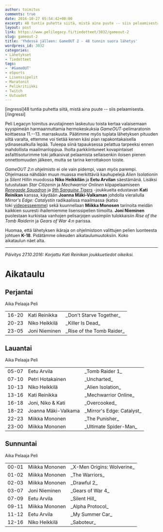 ```yaml
---
author: toimitus
comments: true
date: 2016-10-27 05:54:42+00:00
excerpt: 48 tuntia puhetta siitä, mistä aina puute -- siis pelaamisesta.
layout: post
link: https://www.pelilegacy.fi/tiedotteet/3032/gameout-2
slug: gameout-2
title: 'Yhdessä jälleen: GameOUT 2 - 48 tunnin suora lähetys'
wordpress_id: 3032
categories:
- Lähetykset
- Tiedotteet
tags:
- '#GameOUT'
- eSports
- Lisenssipelit
- Maratonit
- Pelikritiikki
- Twitch
- Uutuudet
---
```






[ingressi]48 tuntia puhetta siitä, mistä aina puute -- siis pelaamisesta.[/ingressi]

Peli Legacyn toimitus avustajineen laskeutuu toista kertaa valaisemaan syyspimeän harmaannuttamia hermokeskuksia _GameOUT_-pelimaratonin koittaessa 11.--13. marraskuuta. Päätimme myös tuplata lähetyksen pituuden siltä varalta, ettemme voi tietää kenen käsi pian rapakontakaisella ydinasesalkulla lepää. Tuleepa siinä tapauksessa pelattua tarpeeksi ennen mahdollista maailmanloppua. Iholta parkkiintuneet kovapintaiset asfalttisoturimme toki jatkaisivat pelaamista sellaisenkin iloisen pienen onnettomuuden jälkeen, mutta se tarina kerrottakoon toiste.

_GameOUT 2:n_ ohjelmisto ei ole vain pidempi, vaan myös parempi. Ohjelmassa nähdään muun muassa merkittäviä kauhupelejä _Alien Isolationin_ ja _Silent Hillin_ muodossa **Niko Heikkilän** ja **Eetu Arvilan** säestämänä. Lisäksi tutustutaan _Star Citizenin_ ja _Mechwarrior Onlinen_ kilpapelaamiseen [_Renegade Squadron_](http://www.renegadegaming.org/) ja [_9th Sanguine Tigers_](http://sanguinetigers.com/) -joukkueita edustavan **Kati Reinikan** kanssa, käydään **Joanna Mäki-Valkaman** johdolla vierailulla _Mirror's Edge: Catalystin_ radikaalissa maailmassa (katso toki [videoesseemme](https://www.pelilegacy.fi/videot/2924/mirrors-edge-perhesuhteet)) sekä kuunnellaan **Miikka Monosen** tarinoita meidän kaikkien suuresti ihailemiemme lisenssipelien tiimoilta. **Joni Nieminen** puolestaan kurkistaa vanhojen pelisarjojen uusimpiin tulokkaisiin _Rise of the Tomb Raiderin_ ja _Gears of War 4:n_ parissa.

Huomaa, että lähetyksen ikäraja on ohjelmistoon valittujen pelien luonteesta johtuen **K-18**. Pidätämme oikeuden aikataulumuutoksiin. Koko aikataulun näet alta.



* * *



_Päivitys 27.10.2016: Korjattu Kati Reinikan joukkuetiedot oikeiksi._



# Aikataulu





## Perjantai



<table >

<tr >
Aika
Pelaaja
Peli
</tr>

<tbody >
<tr >

<td >16-20
</td>

<td >Kati Reinikka
</td>

<td >_Don't Starve Together_
</td>
</tr>
<tr >

<td >20-23
</td>

<td >Niko Heikkilä
</td>

<td >_Killer Is Dead_
</td>
</tr>
<tr >

<td >23-05
</td>

<td >Joni Nieminen
</td>

<td >_Rise of the Tomb Raider_
</td>
</tr>
</tbody>
</table>



## Lauantai



<table >

<tr >
Aika
Pelaaja
Peli
</tr>

<tbody >
<tr >

<td >05-07
</td>

<td >Eetu Arvila
</td>

<td >_Tomb Raider 1_
</td>
</tr>
<tr >

<td >07-10
</td>

<td >Petri Hotakainen
</td>

<td >_Uncharted_
</td>
</tr>
<tr >

<td >10-13
</td>

<td >Niko Heikkilä
</td>

<td >_Alien Isolation_
</td>
</tr>
<tr >

<td >13-16
</td>

<td >Kati Reinikka
</td>

<td >_Mechwarrior Online_
</td>
</tr>
<tr >

<td >16-18
</td>

<td >Joni, Niko & Kati
</td>

<td >_Overcooked_
</td>
</tr>
<tr >

<td >18-22
</td>

<td >Joanna Mäki-Valkama
</td>

<td >_Mirror's Edge: Catalyst_
</td>
</tr>
<tr >

<td >22-23
</td>

<td >Miikka Mononen
</td>

<td >_The Punisher_
</td>
</tr>
<tr >

<td >23-00
</td>

<td >Miikka Mononen
</td>

<td >_Ultimate Spider-Man_
</td>
</tr>
</tbody>
</table>



## Sunnuntai



<table >

<tr >
Aika
Pelaaja
Peli
</tr>

<tbody >
<tr >

<td >00-01
</td>

<td >Miikka Mononen
</td>

<td >_X-Men Origins: Wolverine_
</td>
</tr>
<tr >

<td >01-02
</td>

<td >Miikka Mononen
</td>

<td >_The Warriors_
</td>
</tr>
<tr >

<td >02-03
</td>

<td >Miikka Mononen
</td>

<td >_Drawful 2_
</td>
</tr>
<tr >

<td >03-07
</td>

<td >Joni Nieminen
</td>

<td >_Gears of War 4_
</td>
</tr>
<tr >

<td >07-09
</td>

<td >Eetu Arvila
</td>

<td >_Silent Hill_
</td>
</tr>
<tr >

<td >09-11
</td>

<td >Miikka Mononen
</td>

<td >_Alpha Protocol_
</td>
</tr>
<tr >

<td >11-12
</td>

<td >Eetu Arvila
</td>

<td >_My Summer Car_
</td>
</tr>
<tr >

<td >12-16
</td>

<td >Niko Heikkilä
</td>

<td >_Saboteur_
</td>
</tr>
</tbody>
</table>
